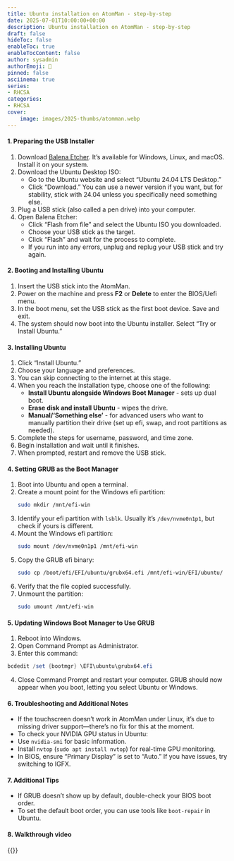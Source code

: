 ```yaml
---
title: Ubuntu installation on AtomMan - step-by-step
date: 2025-07-01T10:00:00+00:00
description: Ubuntu installation on AtomMan - step-by-step
draft: false
hideToc: false
enableToc: true
enableTocContent: false
author: sysadmin
authorEmoji: 🐧
pinned: false
asciinema: true
series:
- RHCSA
categories:
- RHCSA
cover:
    image: images/2025-thumbs/atomman.webp
---
```

#### 1. Preparing the USB Installer
1. Download [Balena Etcher](https://www.balena.io/etcher/). It’s available for Windows, Linux, and macOS. Install it on your system.
2. Download the Ubuntu Desktop ISO:
   - Go to the Ubuntu website and select “Ubuntu 24.04 LTS Desktop.”
   - Click “Download.” You can use a newer version if you want, but for stability, stick with 24.04 unless you specifically need something else.
3. Plug a USB stick (also called a pen drive) into your computer.
4. Open Balena Etcher:
   - Click “Flash from file” and select the Ubuntu ISO you downloaded.
   - Choose your USB stick as the target.
   - Click “Flash” and wait for the process to complete.
   - If you run into any errors, unplug and replug your USB stick and try again.
#### 2. Booting and Installing Ubuntu
1. Insert the USB stick into the AtomMan.
2. Power on the machine and press **F2** or **Delete** to enter the BIOS/Uefi menu.
3. In the boot menu, set the USB stick as the first boot device. Save and exit.
4. The system should now boot into the Ubuntu installer. Select “Try or Install Ubuntu.”
#### 3. Installing Ubuntu
1. Click “Install Ubuntu.”
2. Choose your language and preferences.
3. You can skip connecting to the internet at this stage.
4. When you reach the installation type, choose one of the following:
   - **Install Ubuntu alongside Windows Boot Manager** - sets up dual boot.
   - **Erase disk and install Ubuntu** - wipes the drive.
   - **Manual/‘Something else’** - for advanced users who want to manually partition their drive (set up efi, swap, and root partitions as needed).
5. Complete the steps for username, password, and time zone.
6. Begin installation and wait until it finishes.
7. When prompted, restart and remove the USB stick.
#### 4. Setting GRUB as the Boot Manager
1. Boot into Ubuntu and open a terminal.
2. Create a mount point for the Windows efi partition:
   ```bash
   sudo mkdir /mnt/efi-win
   ```
3. Identify your efi partition with `lsblk`. Usually it’s `/dev/nvme0n1p1`, but check if yours is different.
4. Mount the Windows efi partition:  
   ```bash
   sudo mount /dev/nvme0n1p1 /mnt/efi-win
   ```
5. Copy the GRUB efi binary:
   ```bash
   sudo cp /boot/efi/EFI/ubuntu/grubx64.efi /mnt/efi-win/EFI/ubuntu/
   ```
6. Verify that the file copied successfully.
7. Unmount the partition:  
   ```bash
   sudo umount /mnt/efi-win
   ```
#### 5. Updating Windows Boot Manager to Use GRUB
1. Reboot into Windows.
2. Open Command Prompt as Administrator.
3. Enter this command:
```powershell
bcdedit /set {bootmgr} \EFI\ubuntu\grubx64.efi
```
4. Close Command Prompt and restart your computer.
GRUB should now appear when you boot, letting you select Ubuntu or Windows.
#### 6. Troubleshooting and Additional Notes
- If the touchscreen doesn’t work in AtomMan under Linux, it’s due to missing driver support—there’s no fix for this at the moment.
- To check your NVIDIA GPU status in Ubuntu:
- Use `nvidia-smi` for basic information.
- Install `nvtop` (`sudo apt install nvtop`) for real-time GPU monitoring.
- In BIOS, ensure “Primary Display” is set to “Auto.” If you have issues, try switching to IGFX.
#### 7. Additional Tips
- If GRUB doesn’t show up by default, double-check your BIOS boot order.
- To set the default boot order, you can use tools like `boot-repair` in Ubuntu.
#### 8. Walkthrough video
{{<youtube H1JEMWnCbW8>}}